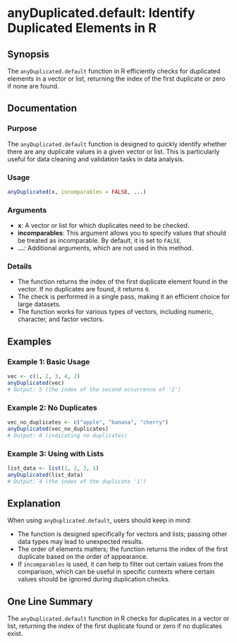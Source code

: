<!--
Meta Description: # anyDuplicated.default: Identify Duplicated Elements in R ## Synopsis The `anyDuplicated.default` function in R efficiently checks for duplicated ele...
Meta Keywords: anyduplicated, function, default, index, duplicate
-->

# anyDuplicated.default: Identify Duplicated Elements in R

## Synopsis
The `anyDuplicated.default` function in R efficiently checks for duplicated elements in a vector or list, returning the index of the first duplicate or zero if none are found.

## Documentation
### Purpose
The `anyDuplicated.default` function is designed to quickly identify whether there are any duplicate values in a given vector or list. This is particularly useful for data cleaning and validation tasks in data analysis.

### Usage
```R
anyDuplicated(x, incomparables = FALSE, ...)
```

### Arguments
- **x**: A vector or list for which duplicates need to be checked.
- **incomparables**: This argument allows you to specify values that should be treated as incomparable. By default, it is set to `FALSE`.
- **...**: Additional arguments, which are not used in this method.

### Details
- The function returns the index of the first duplicate element found in the vector. If no duplicates are found, it returns `0`.
- The check is performed in a single pass, making it an efficient choice for large datasets.
- The function works for various types of vectors, including numeric, character, and factor vectors.

## Examples
### Example 1: Basic Usage
```R
vec <- c(1, 2, 3, 4, 2)
anyDuplicated(vec)
# Output: 5 (the index of the second occurrence of '2')
```

### Example 2: No Duplicates
```R
vec_no_duplicates <- c("apple", "banana", "cherry")
anyDuplicated(vec_no_duplicates)
# Output: 0 (indicating no duplicates)
```

### Example 3: Using with Lists
```R
list_data <- list(1, 2, 3, 1)
anyDuplicated(list_data)
# Output: 4 (the index of the duplicate '1')
```

## Explanation
When using `anyDuplicated.default`, users should keep in mind:
- The function is designed specifically for vectors and lists; passing other data types may lead to unexpected results.
- The order of elements matters; the function returns the index of the first duplicate based on the order of appearance.
- If `incomparables` is used, it can help to filter out certain values from the comparison, which can be useful in specific contexts where certain values should be ignored during duplication checks.

## One Line Summary
The `anyDuplicated.default` function in R checks for duplicates in a vector or list, returning the index of the first duplicate found or zero if no duplicates exist.
